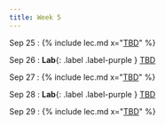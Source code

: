 ```yaml
---
title: Week 5
---
```


Sep 25
: {% include lec.md x="[TBD](#)" %}


Sep 26
: **Lab**{: .label .label-purple } [TBD](#)
 

Sep 27
: {% include lec.md x="[TBD](#)" %}


Sep 28
: **Lab**{: .label .label-purple } [TBD](#)


Sep 29
: {% include lec.md x="[TBD](#)" %}

